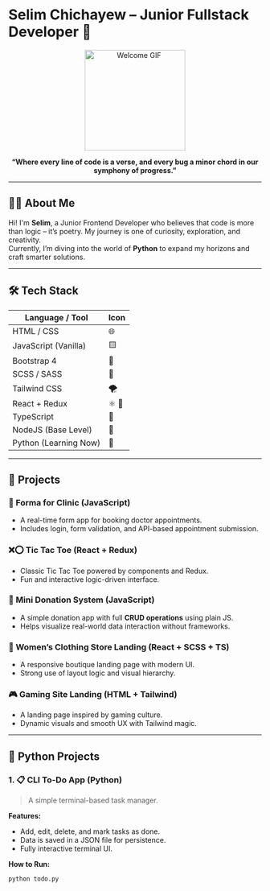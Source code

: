 # Selim Chichayew – Junior Fullstack Developer 🚀

<p align="center">
  <img src="https://media.giphy.com/media/L1R1tvI9svkIWwpVYr/giphy.gif" width="200" alt="Welcome GIF"/>
</p>

<p align="center">
  <strong>“Where every line of code is a verse, and every bug a minor chord in our symphony of progress.”</strong>
</p>

---

## 👨‍💻 About Me

Hi! I'm **Selim**, a Junior Frontend Developer who believes that code is more than logic – it’s poetry. My journey is one of curiosity, exploration, and creativity.  
Currently, I’m diving into the world of **Python** to expand my horizons and craft smarter solutions.

---

## 🛠️ Tech Stack

| Language / Tool        | Icon |
|------------------------|------|
| HTML / CSS             | 🌐   |
| JavaScript (Vanilla)   | 🟨   |
| Bootstrap 4            | 🎀   |
| SCSS / SASS            | 🎨   |
| Tailwind CSS           | 🌪️   |
| React + Redux          | ⚛️ 🔄 |
| TypeScript             | 🧩   |
| NodeJS (Base Level)    | 🌲   |
| Python (Learning Now)  | 🐍   |

---

## 📂 Projects

### 💊 Forma for Clinic (JavaScript)
- A real-time form app for booking doctor appointments.
- Includes login, form validation, and API-based appointment submission.

### ❌⭕ Tic Tac Toe (React + Redux)
- Classic Tic Tac Toe powered by components and Redux.
- Fun and interactive logic-driven interface.

### 💸 Mini Donation System (JavaScript)
- A simple donation app with full **CRUD operations** using plain JS.
- Helps visualize real-world data interaction without frameworks.

### 👗 Women’s Clothing Store Landing (React + SCSS + TS)
- A responsive boutique landing page with modern UI.
- Strong use of layout logic and visual hierarchy.

### 🎮 Gaming Site Landing (HTML + Tailwind)
- A landing page inspired by gaming culture.
- Dynamic visuals and smooth UX with Tailwind magic.

---

## 🐍 Python Projects

### 1. 📋 CLI To-Do App (Python)

> A simple terminal-based task manager.

**Features:**
- Add, edit, delete, and mark tasks as done.
- Data is saved in a JSON file for persistence.
- Fully interactive terminal UI.

**How to Run:**
```bash
python todo.py
